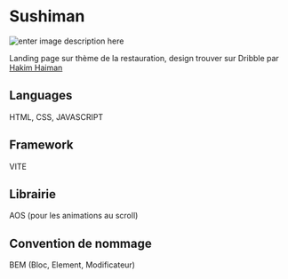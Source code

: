 # Sushiman

![enter image description here](https://lh3.googleusercontent.com/pw/AIL4fc_6cXc4HZ-bm0UEqjLQP9C8ovO2NO7478DrfyerWx15Si8CCcSJM5uXtAXugx4DCPjixU7dofTZToxXbwhp0HD2vCP3-O9XbMuDxqnpn-8aDpoymWZdFrEIbaFZJvS0To2XdN1kLS8j1xqkA1yCs0lTVwJ3KTy2sNLhbCI9nfh0VxsbKPZBPTrOg8xm_Svs7k4v-a7ZVcGpn91EGxL5Tmy-zX7UPURfebXypLlxgAg-83qUzNzcSqMIuJS3r-XTKx2P1FZjPEyNaz7YYOgQHwTZEBlM-X46qqXHB4tiLtgyDXJCKOimCKgIeOq3FAmwe_rJ56zC0aZqg6QsAt1u0Z9g5coEkLqSdiHTiBDIO3Y7FIVDzbXlY5dKwZVPPGsSTFVr2mLEWWEHSWm-n5hzSUW0F_qJglBu7O1F0UjCUY5_IryJctf565VpMp2P5HkEO5mjFEw9H3tnfYqQ1lrAljjrIEIVPsoVrpFicZhcq6Ezmw7SfGOwY94rkQTFc_BNsn8NhsvqYFURBaz7n7-v31089b-MUm9sejbxorIQqWSEil_VQnTXlK80F9hnhd4bweeUw9DwDFeudRAdrfq9Y7BKXERiHb8NFJCXW5uT1fly7bwbkuhPcXi6E82ZVGyyM-AXXh32YHoAZimAeV0XPU6eR2iHFUeSLL7Iozydsd1UJPv3LmGCv7zmrrHGjTTwJlDiCr6y4KnrcjyFVhXMltYFdJb9Ah1dJQjWcI9F4ulwd_h2pVCIy2NgIZAgL4dxIOrMEgVRBsYzb9MSy3eAXguwXUZhhd2_1R5N84rQ9kuj3uKuflA81VzO_Nci6uV6EIrcPmvSICgcH7li6RiehQjB2qvnOhFdCZZ91v-OMs9-WVitj5ChpTf2apKHc77GRJUt7UbdXIeH3WW-PJqsqGHnCsaVyr1YsObNDEyTV_fXYRiStIN1Zr1HJIW2E8lHDbr-QwDNtyTAPzUgG2bEqfGr6cRR5-0eyg=w913-h534-s-no?authuser=1)

Landing page sur thème de la restauration, design trouver sur Dribble par [Hakim Haiman](https://dribbble.com/mochamadhakim)

## Languages

HTML, CSS, JAVASCRIPT

## Framework

VITE

## Librairie

AOS (pour les animations au scroll)

## Convention de nommage

BEM (Bloc, Element, Modificateur)
